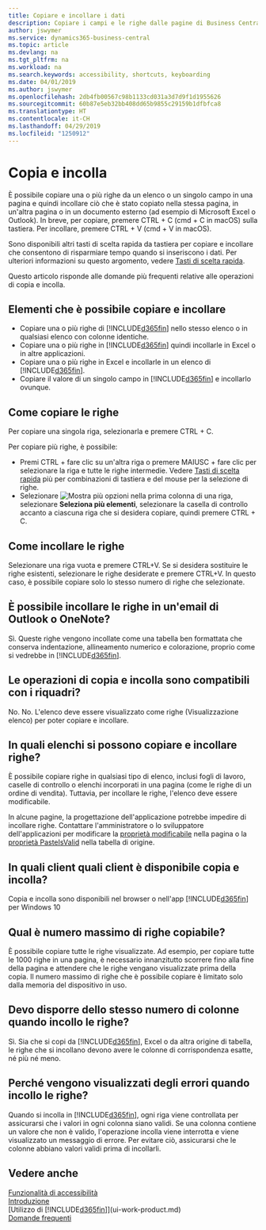 ```yaml
---
title: Copiare e incollare i dati
description: Copiare i campi e le righe dalle pagine di Business Central e incollarli in un'altra posizione.
author: jswymer
ms.service: dynamics365-business-central
ms.topic: article
ms.devlang: na
ms.tgt_pltfrm: na
ms.workload: na
ms.search.keywords: accessibility, shortcuts, keyboarding
ms.date: 04/01/2019
ms.author: jswymer
ms.openlocfilehash: 2db4fb00567c98b1133cd031a3d7d9f1d1955626
ms.sourcegitcommit: 60b87e5eb32bb408dd65b9855c29159b1dfbfca8
ms.translationtype: HT
ms.contentlocale: it-CH
ms.lasthandoff: 04/29/2019
ms.locfileid: "1250912"
---
```

# <a name="copying-and-pasting"></a>Copia e incolla
È possibile copiare una o più righe da un elenco o un singolo campo in una pagina e quindi incollare ciò che è stato copiato nella stessa pagina, in un'altra pagina o in un documento esterno (ad esempio di Microsoft Excel o Outlook). In breve, per copiare, premere CTRL + C (cmd + C in macOS) sulla tastiera. Per incollare, premere CTRL + V (cmd + V in macOS).

Sono disponibili altri tasti di scelta rapida da tastiera per copiare e incollare che consentono di risparmiare tempo quando si inseriscono i dati. Per ulteriori informazioni su questo argomento, vedere [Tasti di scelta rapida](keyboard-shortcuts.md#CopyRows).

Questo articolo risponde alle domande più frequenti relative alle operazioni di copia e incolla.  

## <a name="what-can-i-copy-and-paste"></a>Elementi che è possibile copiare e incollare
-   Copiare una o più righe di [!INCLUDE[d365fin](includes/d365fin_md.md)] nello stesso elenco o in qualsiasi elenco con colonne identiche.
-   Copiare una o più righe in [!INCLUDE[d365fin](includes/d365fin_md.md)] quindi incollarle in Excel o in altre applicazioni.
-   Copiare una o più righe in Excel e incollarle in un elenco di [!INCLUDE[d365fin](includes/d365fin_md.md)].
-   Copiare il valore di un singolo campo in [!INCLUDE[d365fin](includes/d365fin_md.md)] e incollarlo ovunque.

## <a name="how-do-i-copy-rows"></a>Come copiare le righe
Per copiare una singola riga, selezionarla e premere CTRL + C.

Per copiare più righe, è possibile:
-   Premi CTRL + fare clic su un'altra riga o premere MAIUSC + fare clic per selezionare la riga e tutte le righe intermedie. Vedere [Tasti di scelta rapida](keyboard-shortcuts.md#CopyRows) più per combinazioni di tastiera e del mouse per la selezione di righe.
-   Selezionare ![Mostra più opzioni](media/show-more-options-icon.png "Icona Mostra più opzioni") nella prima colonna di una riga, selezionare **Seleziona più elementi**, selezionare la casella di controllo accanto a ciascuna riga che si desidera copiare, quindi premere CTRL + C.

## <a name="how-do-i-paste-rows"></a>Come incollare le righe
Selezionare una riga vuota e premere CTRL+V. Se si desidera sostituire le righe esistenti, selezionare le righe desiderate e premere CTRL+V. In questo caso, è possibile copiare solo lo stesso numero di righe che selezionate.

<!-- Rows are pasted directly where your cursor is located. If you paste into an empty line, any existing subsequent lines will be moved after the pasted lines. If you paste into an existing line or lines, this will be overwritten.-->

## <a name="can-i-paste-rows-into-an-outlook-email-or-onenote"></a>È possibile incollare le righe in un'email di Outlook o OneNote?
Sì. Queste righe vengono incollate come una tabella ben formattata che conserva indentazione, allineamento numerico e colorazione, proprio come si vedrebbe in [!INCLUDE[d365fin](includes/d365fin_md.md)].

## <a name="does-copy-and-paste-work-with-tiles"></a>Le operazioni di copia e incolla sono compatibili con i riquadri?
No. No. L'elenco deve essere visualizzato come righe (Visualizzazione elenco) per poter copiare e incollare.

## <a name="in-which-lists-can-i-copy-and-paste-rows"></a>In quali elenchi si possono copiare e incollare righe?
È possibile copiare righe in qualsiasi tipo di elenco, inclusi fogli di lavoro, caselle di controllo o elenchi incorporati in una pagina (come le righe di un ordine di vendita). Tuttavia, per incollare le righe, l'elenco deve essere modificabile.

In alcune pagine, la progettazione dell'applicazione potrebbe impedire di incollare righe. Contattare l'amministratore o lo sviluppatore dell'applicazioni per modificare la [proprietà modificabile](https://docs.microsoft.com/en-us/dynamics365/business-central/dev-itpro/developer/properties/devenv-editable-property) nella pagina o la [proprietà PasteIsValid](https://docs.microsoft.com/en-us/dynamics365/business-central/dev-itpro/developer/properties/devenv-pasteisvalid-property) nella tabella di origine.

## <a name="on-which-clients-is-copy-and-paste-available"></a>In quali client quali client è disponibile copia e incolla?
Copia e incolla sono disponibili nel browser o nell'app [!INCLUDE[d365fin](includes/d365fin_md.md)] per Windows 10

## <a name="what-is-the-maximum-number-of-rows-that-can-be-copied"></a>Qual è numero massimo di righe copiabile?
È possibile copiare tutte le righe visualizzate. Ad esempio, per copiare tutte le 1000 righe in una pagina, è necessario innanzitutto scorrere fino alla fine della pagina e attendere che le righe vengano visualizzate prima della copia. Il numero massimo di righe che è possibile copiare è limitato solo dalla memoria del dispositivo in uso.

## <a name="must-i-have-the-exact-same-number-of-columns-when-pasting-rows"></a>Devo disporre dello stesso numero di colonne quando incollo le righe?
Sì. Sia che si copi da [!INCLUDE[d365fin](includes/d365fin_md.md)], Excel o da altra origine di tabella, le righe che si incollano devono avere le colonne di corrispondenza esatte, né più né meno.

## <a name="why-do-i-get-errors-when-pasting-rows"></a>Perché vengono visualizzati degli errori quando incollo le righe?
Quando si incolla in [!INCLUDE[d365fin](includes/d365fin_md.md)], ogni riga viene controllata per assicurarsi che i valori in ogni colonna siano validi. Se una colonna contiene un valore che non è valido, l'operazione incolla viene interrotta e viene visualizzato un messaggio di errore. Per evitare ciò, assicurarsi che le colonne abbiano valori validi prima di incollarli.


## <a name="see-also"></a>Vedere anche
[Funzionalità di accessibilità](ui-accessibility.md)  
[Introduzione](product-get-started.md)  
[Utilizzo di [!INCLUDE[d365fin](includes/d365fin_md.md)]](ui-work-product.md)  
[Domande frequenti](across-faq.md)  
